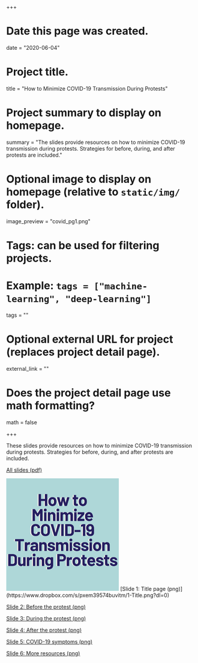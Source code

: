+++
# Date this page was created.
date = "2020-06-04"

# Project title.
title = "How to Minimize COVID-19 Transmission During Protests"

# Project summary to display on homepage.
summary = "The slides provide resources on how to minimize COVID-19 transmission during protests. Strategies for before, during, and after protests are included."

# Optional image to display on homepage (relative to `static/img/` folder).
image_preview = "covid_pg1.png"

# Tags: can be used for filtering projects.
# Example: `tags = ["machine-learning", "deep-learning"]`
tags = ""

# Optional external URL for project (replaces project detail page).
external_link = ""

# Does the project detail page use math formatting?
math = false

+++

These slides provide resources on how to minimize COVID-19 transmission during protests. Strategies for before, during, and after protests are included.


[All slides (pdf)](https://www.dropbox.com/s/bnfga9mxp8lo73r/How%20to%20minimize%20covid.pdf?dl=0)


<img src="https://github.com/brookembell/academic-kickstart/blob/reverted/static/img/1-Title.png" width=300 />
[Slide 1: Title page (png)](https://www.dropbox.com/s/pxem39574buvitm/1-Title.png?dl=0)

[Slide 2: Before the protest (png)](https://www.dropbox.com/s/mi75k0lf1n3vrvv/2-Before%20protest.png?dl=0)

[Slide 3: During the protest (png)](https://www.dropbox.com/s/kmhdzwwtzdhs7h4/3-During%20protest.png?dl=0)

[Slide 4: After the protest (png)](https://www.dropbox.com/s/ue1bfzz822dihvi/4-After%20protest.png?dl=0)

[Slide 5: COVID-19 symptoms (png)](https://www.dropbox.com/s/ue1bfzz822dihvi/4-After%20protest.png?dl=0)

[Slide 6: More resources (png)](https://www.dropbox.com/s/2xkav9eiv39zo14/6-More%20resources.png?dl=0)



